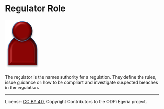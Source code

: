 <!-- SPDX-License-Identifier: CC-BY-4.0 -->
<!-- Copyright Contributors to the ODPi Egeria project. -->

# Regulator Role

![Icon](regulator-role.png)

The regulator is the names authority for a regulation.  They define the rules,
issue guidance on how to be compliant and investigate suspected breaches in
the regulation.



----
License: [CC BY 4.0](https://creativecommons.org/licenses/by/4.0/),
Copyright Contributors to the ODPi Egeria project.
